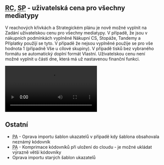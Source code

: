 ﻿---
categories: [fenix]
layout: fenix
---

## <abbr title="Reachové křivky">RC</abbr>, <abbr title="Strategický plán">SP</abbr> - uživatelská cena pro všechny mediatypy 
V reachových křivkách a Strategickém plánu je nově možné vyplnit na Zadání uživatelskou cenu pro všechny mediatypy. V případě, že jsou v nákupních podmínkách vyplněné Nákupní CS, Stopáže, Tandemy a Příplatky použíjí se tyto. V případě že nejsou vyplněné použije se pro vše hodnota 1 (případně Vše u cílové skupiny).
V případě tisků bez vybraného formátu se automatický doplní formát Vlastní. Uživatelskou cenu není možné vyplnit u části dne, která má už nastavenou finanční funkci. 

<video src="{{site.url}}/data/uzivcenauvseho.mp4" type="video/mp4" controls>Uživatelská cena</video>

 
## Ostatní
<ul>
<li><abbr title="Postanalýza">PA</abbr> - Oprava importu šablon ukazatelů v případě kdy šablona obsahovala neznámý kódovník</li>
<li><abbr title="Postanalýza">PA</abbr> - Komprimace kódovníků při uložení do cloudu - je možné ukládat výrazně větší kódovníky</li>
<li>Oprava importu starých šablon ukazatelů</li>
</ul>






 
